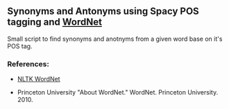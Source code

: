 ## Synonyms and Antonyms using Spacy POS tagging and [WordNet](http://wordnet.princeton.edu)

Small script to find synonyms and anotnyms from a given word base on
it's POS tag.

### References:

* [NLTK WordNet](http://www.nltk.org/howto/wordnet.html)

* Princeton University "About WordNet." WordNet. Princeton University. 2010.
